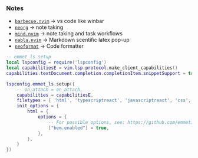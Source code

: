 ### Notes

- [`barbecue.nvim`](https://github.com/utilyre/barbecue.nvim) -> vs code like winbar
- [`neorg`](https://github.com/nvim-neorg/neorg) -> note taking
- [`mind.nvim`](https://github.com/phaazon/mind.nvim) -> note taking and task workflows
- [`nabla.nvim`](https://github.com/jbyuki/nabla.nvim) -> Markdown scentific latex pop-up
- [`neoformat`](https://github.com/sbdchd/neoformat) -> Code formatter

```lua
-- emmet_ls setup
local lspconfig = require('lspconfig')
local capabilitiesE = vim.lsp.protocol.make_client_capabilities()
capabilities.textDocument.completion.completionItem.snippetSupport = true

lspconfig.emmet_ls.setup({
	-- on_attach = on_attach,
	capabilities = capabilitiesE,
	filetypes = { 'html', 'typescriptreact', 'javascriptreact', 'css', 'sass', 'scss', 'less' },
	init_options = {
		html = {
			options = {
				-- For possible options, see: https://github.com/emmetio/emmet/blob/master/src/config.ts#L79-L267
				["bem.enabled"] = true,
			},
		},
	}
})
```
